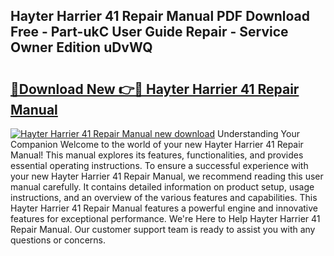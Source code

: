 ## Hayter Harrier 41 Repair Manual PDF Download Free - Part-ukC User Guide Repair - Service Owner Edition uDvWQ

# <h2><a href="http://cf20027.oget.top/?id=Hayter+Harrier+41+Repair+Manual">🔗Download New 👉🔴 Hayter Harrier 41 Repair Manual</a></h2>

[![Hayter Harrier 41 Repair Manual new download](https://i.imgur.com/5g1atiW.png)](http://cf20027.oget.top/?id=Hayter+Harrier+41+Repair+Manual)
Understanding Your Companion Welcome to the world of your new Hayter Harrier 41 Repair Manual! This manual explores its features, functionalities, and provides essential operating instructions. To ensure a successful experience with your new Hayter Harrier 41 Repair Manual, we recommend reading this user manual carefully. It contains detailed information on product setup, usage instructions, and an overview of the various features and capabilities. This Hayter Harrier 41 Repair Manual features a powerful engine and innovative features for exceptional performance. We're Here to Help Hayter Harrier 41 Repair Manual. Our customer support team is ready to assist you with any questions or concerns.
